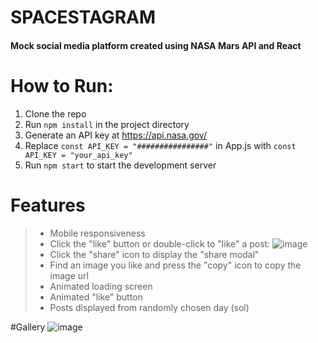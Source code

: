 # SPACESTAGRAM


#### Mock social media platform created using NASA Mars API and React


# How to Run:
1. Clone the repo
2. Run ```npm install``` in the project directory
3. Generate an API key at https://api.nasa.gov/
4. Replace ```const API_KEY = "################"``` in App.js with ```const API_KEY = "your_api_key"```
5. Run ```npm start``` to start the development server

# Features
> - Mobile responsiveness
> - Click the "like" button or double-click to "like" a post:
> ![image](https://user-images.githubusercontent.com/68773823/149471236-34205a8e-f87b-44ca-8a63-1860f916a719.png)
> - Click the "share" icon to display the "share modal"
> - Find an image you like and press the "copy" icon to copy the image url
> - Animated loading screen
> - Animated "like" button
> - Posts displayed from randomly chosen day (sol)


#Gallery
![image](https://user-images.githubusercontent.com/68773823/149471122-1c174ef0-2551-4d99-b4cd-a280b7225894.png)
